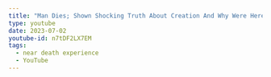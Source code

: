 ```yaml
---
title: "Man Dies; Shown Shocking Truth About Creation And Why Were Here (NDE) (youtube.com)"
type: youtube
date: 2023-07-02
youtube-id: n7tDF2LX7EM
tags:
  - near death experience
  - YouTube
---
```

